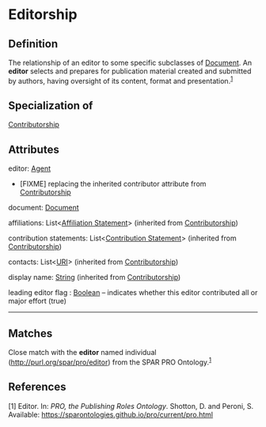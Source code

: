 # Editorship

## Definition

The relationship of an editor to some specific subclasses of [Document](https://github.com/EuroCRIS/CERIF-Core/blob/main/entities/Document.md).
An **editor** selects and prepares for publication material created and submitted by authors, having oversight of its content, format and presentation.<sup>[1](#fn1)</sup>

## Specialization of
[Contributorship](https://github.com/EuroCRIS/CERIF-Core/blob/main/entities/Authorship.md)

## Attributes
editor: [Agent](https://github.com/EuroCRIS/CERIF-Core/blob/main/entities/Agent.md)
* [FIXME] replacing the inherited contributor attribute from [Contributorship](https://github.com/EuroCRIS/CERIF-Core/blob/main/entities/Contributorship.md) 

document: [Document](https://github.com/EuroCRIS/CERIF-Core/blob/main/entities/Document.md)

affiliations: List<[Affiliation Statement](https://github.com/EuroCRIS/CERIF-Core/blob/main/entities/Affiliation_Statement.md)> (inherited from [Contributorship](https://github.com/EuroCRIS/CERIF-Core/blob/main/entities/Contributorship.md))

contribution statements: List<[Contribution Statement](https://github.com/EuroCRIS/CERIF-Core/blob/main/entities/Contribution_Statement.md)>  (inherited from [Contributorship](https://github.com/EuroCRIS/CERIF-Core/blob/main/entities/Contributorship.md))

contacts: List<[URI](https://github.com/EuroCRIS/CERIF-Core/blob/main/datatypes/URI.md)> (inherited from [Contributorship](https://github.com/EuroCRIS/CERIF-Core/blob/main/entities/Contributorship.md))

display name: [String](https://github.com/EuroCRIS/CERIF-Core/blob/main/datatypes/String.md)  (inherited from [Contributorship](https://github.com/EuroCRIS/CERIF-Core/blob/main/entities/Contributorship.md)) 

leading editor flag : [Boolean](https://github.com/EuroCRIS/CERIF-Core/blob/main/datatypes/Boolean.md) – indicates whether this editor contributed all or major effort (true)

---
## Matches
Close match with the **editor** named individual (http://purl.org/spar/pro/editor) from the SPAR PRO Ontology.<sup>[1](#fn1)</sup>

## References
<a name="fn1">\[1\]</a> Editor. In: *PRO, the Publishing Roles Ontology*. Shotton, D. and Peroni, S. Available: https://sparontologies.github.io/pro/current/pro.html
